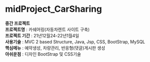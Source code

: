 # midProject_CarSharing
<B>중간 프로젝트</B><BR>
<B>프로젝트명</B> : 카쉐어링(자동차렌트 사이트 구축)<BR>
<B>프로젝트 기간</B> : 21년12월24-22년1월4일<BR>
<B>사용기술</B> : MVC 2 based Structure, Java, Jsp, CSS, BootStrap, MySQL<BR>
<B>핵심메뉴</B> : 예약생성, 차량관리, 반응형(댓글)게시판 생성<BR>
<B>아쉬운점</B> : 디자인 BootStrap 및 CSS기술<BR>
